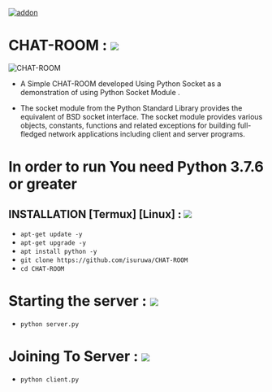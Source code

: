 <a href="https://github.com/isuruwa"><img title="addon" src="https://img.shields.io/badge/isuruwa-CHAT--ROOM-brightgreen?style=for-the-badge&logo=appveyor"></a>

# CHAT-ROOM : <img src="https://img.icons8.com/clouds/50/000000/chat.png"/>

![CHAT-ROOM](https://user-images.githubusercontent.com/72663288/124294370-37472c80-db75-11eb-9334-f23f98d97ad6.jpg)


* A Simple CHAT-ROOM developed Using Python Socket as a demonstration of  using Python Socket Module .

* The socket module from the Python Standard Library provides the equivalent of BSD socket interface. The socket module provides various objects, constants, functions and related exceptions for building full-fledged network applications including client and server programs.

# In order to run You need Python 3.7.6 or greater


## INSTALLATION [Termux] [Linux] : <img src="https://img.icons8.com/clouds/50/000000/chat.png"/>

* `apt-get update -y`
* `apt-get upgrade -y`
* `apt install python -y`
* `git clone https://github.com/isuruwa/CHAT-ROOM`
* `cd CHAT-ROOM`

# Starting the server : <img src="https://img.icons8.com/clouds/50/000000/chat.png"/>

* `python server.py`

# Joining To Server : <img src="https://img.icons8.com/clouds/50/000000/chat.png"/>

* `python client.py`

